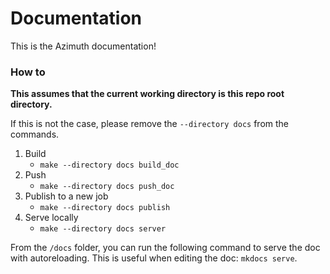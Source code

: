 # Documentation

This is the Azimuth documentation!

### How to

**This assumes that the current working directory is this repo root directory.**

If this is not the case, please remove the `--directory docs` from the commands.

1. Build
    * `make --directory docs build_doc`
2. Push
   * `make --directory docs push_doc`
3. Publish to a new job
   * `make --directory docs publish`
4. Serve locally
   * `make --directory docs server`

From the `/docs` folder, you can run the following command to serve the doc with autoreloading. This is useful when editing the doc: `mkdocs serve`.
